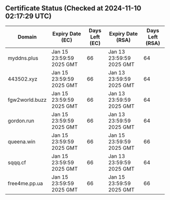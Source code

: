 ## Certificate Status (Checked at 2024-11-10 02:17:29 UTC)
| Domain | Expiry Date (EC) | Days Left (EC) | Expiry Date (RSA) | Days Left (RSA) |
|--------|-------------------|----------------|--------------------|--------------------|
| myddns.plus | Jan 15 23:59:59 2025 GMT | 66 | Jan 13 23:59:59 2025 GMT | 64 |
| 443502.xyz | Jan 15 23:59:59 2025 GMT | 66 | Jan 13 23:59:59 2025 GMT | 64 |
| fgw2world.buzz | Jan 15 23:59:59 2025 GMT | 66 | Jan 13 23:59:59 2025 GMT | 64 |
| gordon.run | Jan 15 23:59:59 2025 GMT | 66 | Jan 13 23:59:59 2025 GMT | 64 |
| queena.win | Jan 15 23:59:59 2025 GMT | 66 | Jan 15 23:59:59 2025 GMT | 66 |
| sqqq.cf | Jan 15 23:59:59 2025 GMT | 66 | Jan 13 23:59:59 2025 GMT | 64 |
| free4me.pp.ua | Jan 15 23:59:59 2025 GMT | 66 | Jan 15 23:59:59 2025 GMT | 66 |
